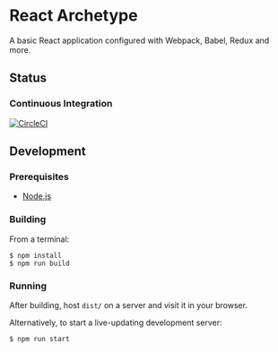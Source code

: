 # React Archetype
A basic React application configured with Webpack, Babel, Redux and more.

## Status
### Continuous Integration
[![CircleCI](https://circleci.com/gh/benjeh32/react-archetype.svg?style=svg)](https://circleci.com/gh/benjeh32/react-archetype)

## Development
### Prerequisites
- [Node.js](https://nodejs.org/)

### Building
From a terminal:
```console
$ npm install
$ npm run build
```

### Running
After building, host `dist/` on a server and visit it in your browser.

Alternatively, to start a live-updating development server:
```console
$ npm run start
```